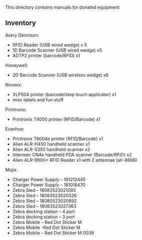 This directory contains manuals for donated equipment

## Inventory

Avery Dennison:

* RFID Reader (USB wired wedge) x 5
* 1D Barcode Scanner (USB wired wedge) x5
* ADTP2 printer (barcode/RFID) x1

Honeywell:

* 2D Barcode Scanner (USB wireless wedge) x6

Novexx:

* XLP504 printer (barcode/step touch applicator) x1
* misc labels and fun stuff

Printronix:

* Printronix T4000 printer (RFID/Barcode) x1

Evanhoe:

* Printronix T6004e printer (RFID/Barcode) x1
* Alien ALR-H450 handheld scanner x1
* Alien ALR-S350 handheld scanner x2
* Intermec CN4e handheld PDA scanner (Barcode/RFID) x2
* Alien ALR-9900+ RFID Reader x1 with 2 antennae (alr-8696)

Mojix:

* Charger Power Supply – 191212445
* Charger Power Supply – 181016470
* Zebra Sled – 18083523021093
* Zebra Sled – 18083523020326
* Zebra Sled – 18080523020892
* Zebra Sled – 18083523027363
* Zebra docking station – 4 port
* Zebra docking station – 3 port
* Zebra Mobile – Red Dot Sticker M
* Zebra Mobile -Red Dot Sticker M
* Zebra Mobile – Red Dot Sticker M 0039


